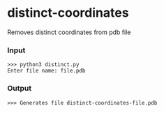 # distinct-coordinates
Removes distinct coordinates from pdb file

### Input
```
>>> python3 distinct.py
Enter file name: file.pdb
```

### Output
```
>>> Generates file distinct-coordinates-file.pdb
```

